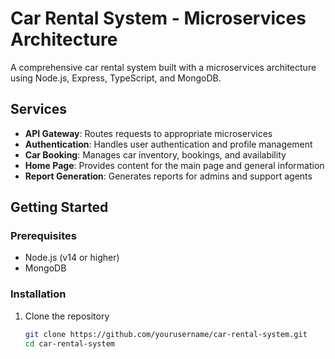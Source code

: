# Car Rental System - Microservices Architecture

A comprehensive car rental system built with a microservices architecture using Node.js, Express, TypeScript, and MongoDB.

## Services

- **API Gateway**: Routes requests to appropriate microservices
- **Authentication**: Handles user authentication and profile management
- **Car Booking**: Manages car inventory, bookings, and availability
- **Home Page**: Provides content for the main page and general information
- **Report Generation**: Generates reports for admins and support agents

## Getting Started

### Prerequisites

- Node.js (v14 or higher)
- MongoDB

### Installation

1. Clone the repository
   ```bash
   git clone https://github.com/yourusername/car-rental-system.git
   cd car-rental-system